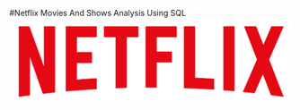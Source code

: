 #Netflix Movies And Shows Analysis Using SQL
![Netflix Logo](https://github.com/Kanan-Shah/Netflix_Analysis_SQL/blob/main/logo.png)
